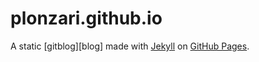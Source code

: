 
# plonzari.github.io

A static [gitblog][blog] made with [Jekyll][jekyll] on [GitHub Pages][githubpages].

[jekyll]: http://jekyllrb.com/
[githubpages]: https://pages.github.com/
[gitblog]: https://plonzari.github.io/blog/